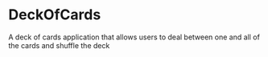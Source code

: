 # DeckOfCards
A deck of cards application that allows users to deal between one and all of the cards and shuffle the deck
